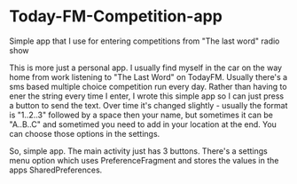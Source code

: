 Today-FM-Competition-app
========================

Simple app that I use for entering competitions from "The last word" radio show

This is more just a personal app.  I usually find myself in the car on the way home from work listening to "The Last Word" on TodayFM.  Usually there's a sms based multiple choice competition run every day.  Rather than having to ener the string every time I enter, I wrote this simple app so I can just press a button to send the text.  Over time it's changed slightly - usually the format is "1..2..3" followed by a space then your name, but sometimes it can be "A..B..C" and sometimed you need to add in your location at the end.  You can choose those options in the settings.

So, simple app.  The main activity just has 3 buttons.  There's a settings menu option which uses PreferenceFragment and stores the values in the apps SharedPreferences.
